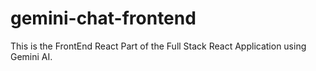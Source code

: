 # gemini-chat-frontend
This is the FrontEnd React Part of the Full Stack React Application using Gemini AI.
